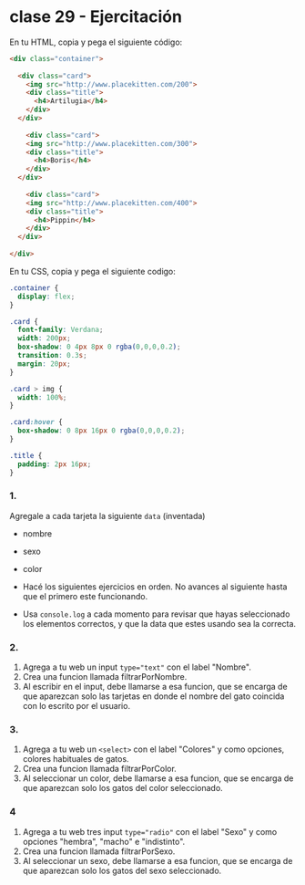 # clase 29 - Ejercitación

En tu HTML, copia y pega el siguiente código:

```html
<div class="container">
  
  <div class="card">
    <img src="http://www.placekitten.com/200">
    <div class="title">
      <h4>Artilugia</h4>
    </div>
  </div>
  
    <div class="card">
    <img src="http://www.placekitten.com/300">
    <div class="title">
      <h4>Boris</h4>
    </div>
  </div>
  
    <div class="card">
    <img src="http://www.placekitten.com/400">
    <div class="title">
      <h4>Pippin</h4>
    </div>
  </div>
  
</div>
```

En tu CSS, copia y pega el siguiente codigo:

```css 
.container {
  display: flex;
}

.card {
  font-family: Verdana;
  width: 200px;
  box-shadow: 0 4px 8px 0 rgba(0,0,0,0.2);
  transition: 0.3s;
  margin: 20px;
}

.card > img {
  width: 100%;
}

.card:hover {
  box-shadow: 0 8px 16px 0 rgba(0,0,0,0.2);
}

.title {
  padding: 2px 16px;
}
```

### 1. 

Agregale a cada tarjeta la siguiente `data` (inventada)
- nombre
- sexo
- color

- Hacé los siguientes ejercicios en orden. No avances al siguiente hasta que el primero este funcionando. 
- Usa `console.log` a cada momento para revisar que hayas seleccionado los elementos correctos, y que la data que estes usando sea la correcta. 

### 2. 

1. Agrega a tu web un input `type="text"` con el label "Nombre". 
2. Crea una funcion llamada filtrarPorNombre. 
3. Al escribir en el input, debe llamarse a esa funcion, que se encarga de que aparezcan solo las tarjetas en donde el nombre del gato coincida con lo escrito por el usuario. 

### 3. 

1. Agrega a tu web un `<select>` con el label "Colores" y como opciones, colores habituales de gatos. 
2. Crea una funcion llamada filtrarPorColor. 
3. Al seleccionar un color, debe llamarse a esa funcion, que se encarga de que aparezcan solo los gatos del color seleccionado. 

### 4

1. Agrega a tu web tres input `type="radio"` con el label "Sexo" y como opciones "hembra", "macho" e "indistinto". 
2. Crea una funcion llamada filtrarPorSexo. 
3. Al seleccionar un sexo, debe llamarse a esa funcion, que se encarga de que aparezcan solo los gatos del sexo seleccionado. 


